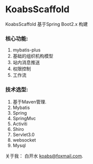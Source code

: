 # KoabsScaffold
KoabsScaffold 基于Spring Boot2.x 构建

### 核心功能:

1. mybatis-plus
3. 基础的组织机构模型
4. 站内消息推送
5. 权限控制
6. 工作流

### 技术选型:

1. 基于Maven管理.
2. Mybatis
3. Spring
4. SpringMvc
5. Activiti
6. Shiro
7. Servlet3.0
8. websocket
9. Mysql


关于我：
白开水 koabs@foxmail.com.
